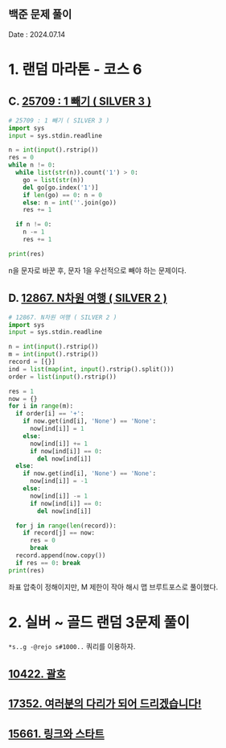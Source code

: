 ## 백준 문제 풀이
Date : 2024.07.14

# 1. 랜덤 마라톤 - 코스 6
## C. [25709 : 1 빼기 ( SILVER 3 )](https://www.acmicpc.net/problem/25709)
```py
# 25709 : 1 빼기 ( SILVER 3 )
import sys
input = sys.stdin.readline

n = int(input().rstrip())
res = 0
while n != 0:
  while list(str(n)).count('1') > 0:
    go = list(str(n))
    del go[go.index('1')]
    if len(go) == 0: n = 0
    else: n = int(''.join(go))
    res += 1

  if n != 0:
    n -= 1
    res += 1

print(res)
```

n을 문자로 바꾼 후, 문자 1을 우선적으로 빼야 하는 문제이다.


## D. [12867. N차원 여행 ( SILVER 2 )](https://www.acmicpc.net/problem/12867)
```py
# 12867. N차원 여행 ( SILVER 2 )
import sys
input = sys.stdin.readline

n = int(input().rstrip()) 
m = int(input().rstrip())
record = [{}]
ind = list(map(int, input().rstrip().split()))
order = list(input().rstrip())

res = 1
now = {}
for i in range(m):
  if order[i] == '+':
    if now.get(ind[i], 'None') == 'None':
      now[ind[i]] = 1
    else:
      now[ind[i]] += 1
      if now[ind[i]] == 0:
        del now[ind[i]]
  else:
    if now.get(ind[i], 'None') == 'None':
      now[ind[i]] = -1
    else:
      now[ind[i]] -= 1
      if now[ind[i]] == 0:
        del now[ind[i]]

  for j in range(len(record)):
    if record[j] == now:
      res = 0
      break
  record.append(now.copy())
  if res == 0: break
print(res)
```

좌표 압축이 정해이지만, M 제한이 작아 해시 맵 브루트포스로 풀이했다.

# 2. 실버 ~ 골드 랜덤 3문제 풀이
`*s..g -@rejo s#1000..` 쿼리를 이용하자.

## [10422. 괄호](https://www.acmicpc.net/problem/10422)
## [17352. 여러분의 다리가 되어 드리겠습니다!](https://www.acmicpc.net/problem/17352)
## [15661. 링크와 스타트](https://www.acmicpc.net/problem/15661)
